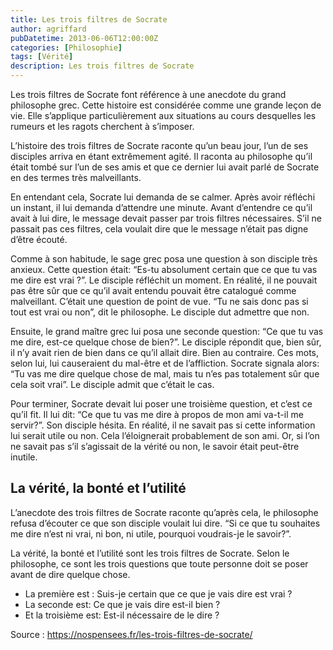 ```yaml
---
title: Les trois filtres de Socrate
author: agriffard
pubDatetime: 2013-06-06T12:00:00Z
categories: [Philosophie]
tags: [Vérité]
description: Les trois filtres de Socrate
---
```


Les trois filtres de Socrate font référence à une anecdote du grand philosophe grec. Cette histoire est considérée comme une grande leçon de vie. Elle s’applique particulièrement aux situations au cours desquelles les rumeurs et les ragots cherchent à s’imposer.

L’histoire des trois filtres de Socrate raconte qu’un beau jour, l’un de ses disciples arriva en étant extrêmement agité. Il raconta au philosophe qu’il était tombé sur l’un de ses amis et que ce dernier lui avait parlé de Socrate en des termes très malveillants.

En entendant cela, Socrate lui demanda de se calmer. Après avoir réfléchi un instant, il lui demanda d’attendre une minute. Avant d’entendre ce qu’il avait à lui dire, le message devait passer par trois filtres nécessaires. S’il ne passait pas ces filtres, cela voulait dire que le message n’était pas digne d’être écouté.

Comme à son habitude, le sage grec posa une question à son disciple très anxieux. Cette question était: “Es-tu absolument certain que ce que tu vas me dire est vrai ?”. Le disciple réfléchit un moment. En réalité, il ne pouvait pas être sûr que ce qu’il avait entendu pouvait être catalogué comme malveillant. C’était une question de point de vue. “Tu ne sais donc pas si tout est vrai ou non”, dit le philosophe. Le disciple dut admettre que non.

Ensuite, le grand maître grec lui posa une seconde question: “Ce que tu vas me dire, est-ce quelque chose de bien?”. Le disciple répondit que, bien sûr, il n’y avait rien de bien dans ce qu’il allait dire. Bien au contraire. Ces mots, selon lui, lui causeraient du mal-être et de l’affliction. Socrate signala alors: “Tu vas me dire quelque chose de mal, mais tu n’es pas totalement sûr que cela soit vrai”. Le disciple admit que c’était le cas.

Pour terminer, Socrate devait lui poser une troisième question, et c’est ce qu’il fit. Il lui dit: “Ce que tu vas me dire à propos de mon ami va-t-il me servir?”. Son disciple hésita. En réalité, il ne savait pas si cette information lui serait utile ou non. Cela l’éloignerait probablement de son ami. Or, si l’on ne savait pas s’il s’agissait de la vérité ou non, le savoir était peut-être inutile.

## La vérité, la bonté et l’utilité

L’anecdote des trois filtres de Socrate raconte qu’après cela, le philosophe refusa d’écouter ce que son disciple voulait lui dire. “Si ce que tu souhaites me dire n’est ni vrai, ni bon, ni utile, pourquoi voudrais-je le savoir?”.

La vérité, la bonté et l’utilité sont les trois filtres de Socrate. Selon le philosophe, ce sont les trois questions que toute personne doit se poser avant de dire quelque chose.

- La première est : Suis-je certain que ce que je vais dire est vrai ?
- La seconde est: Ce que je vais dire est-il bien ?
- Et la troisième est: Est-il nécessaire de le dire ?

Source : <https://nospensees.fr/les-trois-filtres-de-socrate/>

